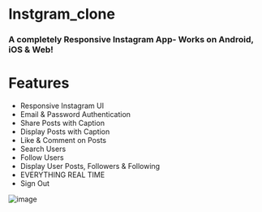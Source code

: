 # Instgram_clone

### A completely Responsive Instagram App- Works on Android, iOS & Web!

# Features
 - Responsive Instagram UI
 - Email & Password Authentication
 - Share Posts with Caption
 - Display Posts with Caption
 - Like & Comment on Posts
 - Search Users
 - Follow Users
 - Display User Posts, Followers & Following
 - EVERYTHING REAL TIME
 - Sign Out


![image](https://user-images.githubusercontent.com/68606147/173187097-b895665e-3fec-4910-8388-13650a763185.png)

